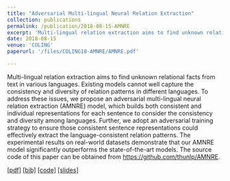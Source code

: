 ```yaml
---
title: "Adversarial Multi-lingual Neural Relation Extraction"
collection: publications
permalink: /publication/2018-08-15-AMNRE
excerpt: 'Multi-lingual relation extraction aims to find unknown relational facts from text in various languages. Existing models cannot well capture the consistency and diversity of relation patterns in different languages. To address these issues, we propose an adversarial multi-lingual neural relation extraction (AMNRE) model, which builds both consistent and individual representations for each sentence to consider the consistency and diversity among languages. Further, we adopt an adversarial training strategy to ensure those consistent sentence representations could effectively extract the language-consistent relation patterns. The experimental results on real-world datasets demonstrate that our AMNRE model significantly outperforms the state-of-the-art models. The source code of this paper can be obtained from https://github.com/thunlp/AMNRE.'
date: 2018-08-15
venue: 'COLING'
paperurl: '/files/COLING18-AMNRE/AMNRE.pdf'

---
```

Multi-lingual relation extraction aims to find unknown relational facts from text in various languages. Existing models cannot well capture the consistency and diversity of relation patterns in different languages. To address these issues, we propose an adversarial multi-lingual neural relation extraction (AMNRE) model, which builds both consistent and individual representations for each sentence to consider the consistency and diversity among languages. Further, we adopt an adversarial training strategy to ensure those consistent sentence representations could effectively extract the language-consistent relation patterns. The experimental results on real-world datasets demonstrate that our AMNRE model significantly outperforms the state-of-the-art models. The source code of this paper can be obtained from https://github.com/thunlp/AMNRE.

[[pdf]](/files/COLING18-AMNRE/AMNRE.pdf)
[[bib]](/files/COLING18-AMNRE/amnre.bib)
[[code]](https://github.com/thunlp/AMNRE)
[[slides]](/files/COLING18-AMNRE/slides.pdf)
